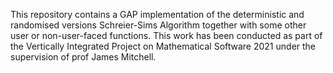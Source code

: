 This repository contains a GAP implementation of the deterministic and randomised versions Schreier-Sims Algorithm together with some other user or non-user-faced
functions. 
This work has been conducted as part of the Vertically Integrated Project on Mathematical Software 2021 under the supervision of prof James Mitchell.



